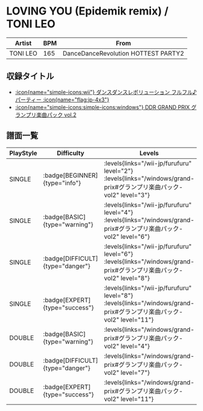 # LOVING YOU (Epidemik remix) / TONI LEO

|Artist|BPM|From|
|------|---|----|
|TONI LEO|165|DanceDanceRevolution HOTTEST PARTY2|

## 収録タイトル

- [:icon{name="simple-icons:wii"} ダンスダンスレボリューション フルフル♪パーティー :icon{name="flag:jp-4x3"}](/wii-jp/furufuru)
- [:icon{name="simple-icons:simple-icons:windows"} DDR GRAND PRIX グランプリ楽曲パック vol.2](/windows/grand-prix#グランプリ楽曲パック-vol2)

## 譜面一覧

|PlayStyle|Difficulty|Levels|Notes|Movie|
|---------|----------|------|-----|-----|
|SINGLE| :badge[BEGINNER]{type="info"}| :levels{links="/wii-jp/furufuru" level="2"} :levels{links="/windows/grand-prix#グランプリ楽曲パック-vol2" level="3"}|78/0||
|SINGLE| :badge[BASIC]{type="warning"}| :levels{links="/wii-jp/furufuru" level="4"} :levels{links="/windows/grand-prix#グランプリ楽曲パック-vol2" level="6"}|124/4||
|SINGLE| :badge[DIFFICULT]{type="danger"}| :levels{links="/wii-jp/furufuru" level="6"} :levels{links="/windows/grand-prix#グランプリ楽曲パック-vol2" level="8"}|235/4||
|SINGLE| :badge[EXPERT]{type="success"}| :levels{links="/wii-jp/furufuru" level="8"} :levels{links="/windows/grand-prix#グランプリ楽曲パック-vol2" level="11"}|306/26||
|DOUBLE| :badge[BASIC]{type="warning"}| :levels{links="/windows/grand-prix#グランプリ楽曲パック-vol2" level="4"}|146/6||
|DOUBLE| :badge[DIFFICULT]{type="danger"}| :levels{links="/windows/grand-prix#グランプリ楽曲パック-vol2" level="7"}|241/6||
|DOUBLE| :badge[EXPERT]{type="success"}| :levels{links="/windows/grand-prix#グランプリ楽曲パック-vol2" level="11"}|299/16||
